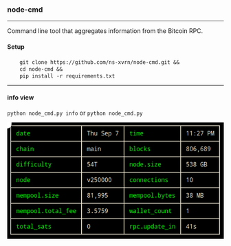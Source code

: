 ### node-cmd
---

Command line tool that aggregates information from the Bitcoin RPC.

#### Setup
```
    git clone https://github.com/ns-xvrn/node-cmd.git &&
    cd node-cmd &&
    pip install -r requirements.txt
```
---

#### info view
`python node_cmd.py info` or `python node_cmd.py`

![alt info](docs/info.png)